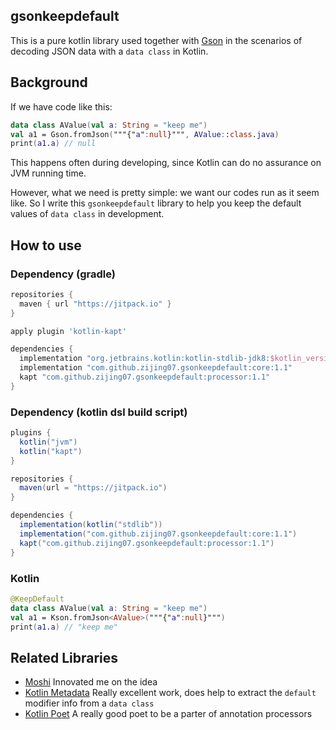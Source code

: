 ## gsonkeepdefault

This is a pure kotlin library used together with [Gson](https://github.com/google/gson) in the scenarios of decoding JSON data with a `data class` in Kotlin.

## Background

If we have code like this:

```kotlin
data class AValue(val a: String = "keep me")
val a1 = Gson.fromJson("""{"a":null}""", AValue::class.java)
print(a1.a) // null
```

This happens often during developing, since Kotlin can do no assurance on JVM running time.

However, what we need is pretty simple: we want our codes run as it seem like. So I write this `gsonkeepdefault` library to help you keep the default values of `data class` in development.

## How to use

### Dependency (gradle)

```groovy
repositories {
  maven { url "https://jitpack.io" }
}

apply plugin 'kotlin-kapt'

dependencies {
  implementation "org.jetbrains.kotlin:kotlin-stdlib-jdk8:$kotlin_version"
  implementation "com.github.zijing07.gsonkeepdefault:core:1.1"
  kapt "com.github.zijing07.gsonkeepdefault:processor:1.1"
}
```

### Dependency (kotlin dsl build script)

```groovy
plugins {
  kotlin("jvm")
  kotlin("kapt")
}

repositories {
  maven(url = "https://jitpack.io")
}

dependencies {
  implementation(kotlin("stdlib"))
  implementation("com.github.zijing07.gsonkeepdefault:core:1.1")
  kapt("com.github.zijing07.gsonkeepdefault:processor:1.1")
}
```

### Kotlin

```kotlin
@KeepDefault
data class AValue(val a: String = "keep me")
val a1 = Kson.fromJson<AValue>("""{"a":null}""")
print(a1.a) // "keep me"
```

## Related Libraries

- [Moshi](https://github.com/square/moshi) Innovated me on the idea
- [Kotlin Metadata](https://github.com/Takhion/kotlin-metadata) Really excellent work, does help to extract the `default` modifier info from a `data class`
- [Kotlin Poet](https://github.com/square/kotlinpoet) A really good poet to be a parter of annotation processors